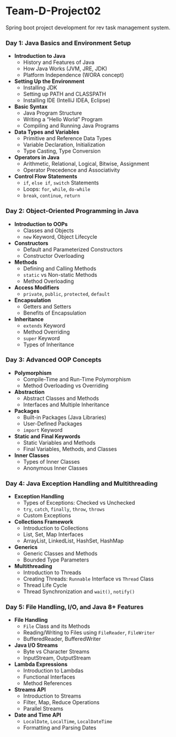 # Team-D-Project02
Spring boot project development for rev task management system.



### **Day 1: Java Basics and Environment Setup**
- **Introduction to Java**
  - History and Features of Java
  - How Java Works (JVM, JRE, JDK)
  - Platform Independence (WORA concept)
- **Setting Up the Environment**
  - Installing JDK
  - Setting up PATH and CLASSPATH
  - Installing IDE (IntelliJ IDEA, Eclipse)
- **Basic Syntax**
  - Java Program Structure
  - Writing a “Hello World” Program
  - Compiling and Running Java Programs
- **Data Types and Variables**
  - Primitive and Reference Data Types
  - Variable Declaration, Initialization
  - Type Casting, Type Conversion
- **Operators in Java**
  - Arithmetic, Relational, Logical, Bitwise, Assignment
  - Operator Precedence and Associativity
- **Control Flow Statements**
  - `if`, `else if`, `switch` Statements
  - Loops: `for`, `while`, `do-while`
  - `break`, `continue`, `return`

### **Day 2: Object-Oriented Programming in Java**
- **Introduction to OOPs**
  - Classes and Objects
  - `new` Keyword, Object Lifecycle
- **Constructors**
  - Default and Parameterized Constructors
  - Constructor Overloading
- **Methods**
  - Defining and Calling Methods
  - `static` vs Non-static Methods
  - Method Overloading
- **Access Modifiers**
  - `private`, `public`, `protected`, `default`
- **Encapsulation**
  - Getters and Setters
  - Benefits of Encapsulation
- **Inheritance**
  - `extends` Keyword
  - Method Overriding
  - `super` Keyword
  - Types of Inheritance

### **Day 3: Advanced OOP Concepts**
- **Polymorphism**
  - Compile-Time and Run-Time Polymorphism
  - Method Overloading vs Overriding
- **Abstraction**
  - Abstract Classes and Methods
  - Interfaces and Multiple Inheritance
- **Packages**
  - Built-in Packages (Java Libraries)
  - User-Defined Packages
  - `import` Keyword
- **Static and Final Keywords**
  - Static Variables and Methods
  - Final Variables, Methods, and Classes
- **Inner Classes**
  - Types of Inner Classes
  - Anonymous Inner Classes

### **Day 4: Java Exception Handling and Multithreading**
- **Exception Handling**
  - Types of Exceptions: Checked vs Unchecked
  - `try`, `catch`, `finally`, `throw`, `throws`
  - Custom Exceptions
- **Collections Framework**
  - Introduction to Collections
  - List, Set, Map Interfaces
  - ArrayList, LinkedList, HashSet, HashMap
- **Generics**
  - Generic Classes and Methods
  - Bounded Type Parameters
- **Multithreading**
  - Introduction to Threads
  - Creating Threads: `Runnable` Interface vs `Thread` Class
  - Thread Life Cycle
  - Thread Synchronization and `wait()`, `notify()`
  
### **Day 5: File Handling, I/O, and Java 8+ Features**
- **File Handling**
  - `File` Class and its Methods
  - Reading/Writing to Files using `FileReader`, `FileWriter`
  - BufferedReader, BufferedWriter
- **Java I/O Streams**
  - Byte vs Character Streams
  - InputStream, OutputStream
- **Lambda Expressions**
  - Introduction to Lambdas
  - Functional Interfaces
  - Method References
- **Streams API**
  - Introduction to Streams
  - Filter, Map, Reduce Operations
  - Parallel Streams
- **Date and Time API**
  - `LocalDate`, `LocalTime`, `LocalDateTime`
  - Formatting and Parsing Dates

